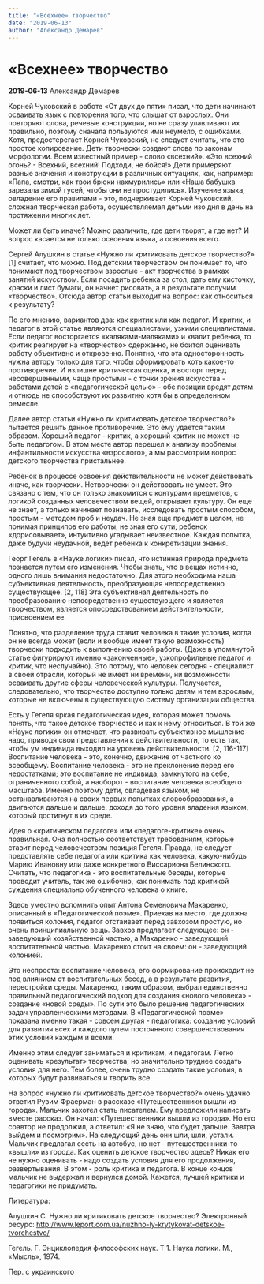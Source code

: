 ```yaml
---
title: "«Всехнее» творчество"
date: "2019-06-13"
author: "Александр Демарев"
---
```


# «Всехнее» творчество

**2019-06-13** Александр Демарев

Корней Чуковский в работе «От двух до пяти» писал, что дети начинают осваивать язык с повторения того, что слышат от взрослых. Они повторяют слова, речевые конструкции, но не сразу улавливают их правильно, поэтому сначала пользуются ими неумело, с ошибками. Хотя, предостерегает Корней Чуковский, не следует считать, что это простое копирование. Дети творчески создают слова по законам морфологии. Всем известный пример - слово «всехний». «Это всехний огонь? - Всехний, всехний! Подходи, не бойся!» Дети примеряют разные значения и конструкции в различных ситуациях, как, например: «Папа, смотри, как твои брюки нахмурились» или «Наша бабушка зарезала зимой гусей, чтобы они не простудились». Изучение языка, овладение его правилами - это, подчеркивает Корней Чуковский, сложная творческая работа, осуществляемая детьми изо дня в день на протяжении многих лет.

Может ли быть иначе? Можно различить, где дети творят, а где нет? И вопрос касается не только освоения языка, а освоения всего.

Сергей Алушкин в статье «Нужно ли критиковать детское творчество?» [1] считает, что можно. Под детским творчеством он понимает то, что понимают под творчеством взрослые - акт творчества в рамках занятий искусством. Если посадить ребенка за стол, дать ему кисточку, краски и лист бумаги, он начнет рисовать, а в результате получим «творчество». Отсюда автор статьи выходит на вопрос: как относиться к результату?

По его мнению, вариантов два: как критик или как педагог. И критик, и педагог в этой статье являются специалистами, узкими специалистами. Если педагог восторгается «каляками-маляками» и хвалит ребенка, то критик реагирует на «творчество» сдержанно, не боится оценивать работу объективно и откровенно. Понятно, что эта односторонность нужна автору только для того, чтобы сформировать хоть какое-то противоречие. И излишне критическая оценка, и восторг перед несовершенными, чаще простыми - с точки зрения искусства - работами детей с «педагогической целью» - обе позиции вредят детям и отнюдь не способствуют их развитию хотя бы в определенном ремесле.

Далее автор статьи «Нужно ли критиковать детское творчество?» пытается решить данное противоречие. Это ему удается таким образом. Хороший педагог - критик, а хороший критик не может не быть педагогом. В этом месте автор перешел к анализу проблемы инфантильности искусства «взрослого», а мы рассмотрим вопрос детского творчества пристальнее.

Ребенок в процессе освоения действительности не может действовать иначе, как творчески. Нетворчески он действовать не умеет. Это связано с тем, что он только знакомится с контурами предметов, с логикой созданных человечеством вещей, открывает культуру. Он еще не знает, а только начинает познавать, исследовать простым способом, простым - методом проб и неудач. Не зная еще предмет в целом, не понимая принципов его работы, не зная его сути, ребенок «дорисовывает», интуитивно угадывает неизвестное. Каждая попытка, даже будучи неудачной, ведет ребенка к конкретизации знания.

Георг Гегель в «Науке логики» писал, что истинная природа предмета познается путем его изменения. Чтобы знать, что в вещах истинно, одного лишь внимания недостаточно. Для этого необходима наша субъективная деятельность, преобразующая непосредственно существующее. [2, 118] Эта субъективная деятельность по преобразованию непосредственно существующего и является творчеством, является опосредствованием действительности, присвоением ее.

Понятно, что разделение труда ставит человека в такие условия, когда он не всегда может (если и вообще имеет такую возможность) творчески подходить к выполнению своей работы. (Даже в упомянутой статье фигурируют именно «законченные», узкопрофильные педагог и критик, что неслучайно). Это потому, что человек сегодня - специалист в своей отрасли, который не имеет ни времени, ни возможности осваивать другие сферы человеческой культуры. Получается, следовательно, что творчество доступно только детям и тем взрослым, которые не включены в существующую систему организации общества.

Есть у Гегеля яркая педагогическая идея, которая может помочь понять, что такое детское творчество и как к нему относиться. В той же «Науке логики» он отмечает, что развивать субъективное мышление надо, приводя свои представления к действительности, то есть так, чтобы ум индивида выходил на уровень действительности. [2, 116-117] Воспитание человека - это, конечно, движение от частного ко всеобщему. Воспитание человека - это не преклонение перед его недостатками; это воспитание не индивида, замкнутого на себе, ограниченного собой, а наоборот - воспитание человека всеобщего масштаба. Именно поэтому дети, овладевая языком, не останавливаются на своих первых попытках словообразования, а двигаются дальше и дальше, доходя до того уровня владения языком, который достигнут в их среде.

Идея о «критическом педагоге» или «педагоге-критике» очень правильная. Она полностью соответствует требованиям, которые ставит перед человечеством позиция Гегеля. Правда, не следует представлять себе педагога или критика как человека, какую-нибудь Марию Ивановну или даже конкретного Виссариона Белинского. Считать, что педагогика - это воспитательные беседы, которые проводит учитель, так же ошибочно, как понимать под критикой суждения специально обученного человека о книге.

Здесь уместно вспомнить опыт Антона Семеновича Макаренко, описанный в «Педагогической поэме». Приехав на место, где должна появиться колония, педагог отстаивает перед завхозом простую, но очень принципиальную вещь. Завхоз предлагает следующее: он - заведующий хозяйственной частью, а Макаренко - заведующий воспитательной частью. Макаренко стоит на своем: он - заведующий колонией.

Это неспроста: воспитание человека, его формирование происходит не под влиянием от воспитательных бесед, а в результате развития, перестройки среды. Макаренко, таким образом, выбрал единственно правильный педагогический подход для создания «нового человека» - создание «новой среды». По сути это было решение педагогических задач управленческими методами. В «Педагогической поэме» показана именно такая - совсем другая - педагогика: создание условий для развития всех и каждого путем постоянного совершенствования этих условий каждым и всеми.

Именно этим следует заниматься и критикам, и педагогам. Легко оценивать «результат» творчества, но значительно труднее создать условия для него. Тем более, очень трудно создать такие условия, в которых будут развиваться и творить все.

 На вопрос «нужно ли критиковать детское творчество?» очень удачно ответил Рувим Фраерман в рассказе «Путешественники вышли из города». Мальчик захотел стать писателем. Ему предложили написать вместе рассказ. Он начал: «Путешественники вышли из города». Но его соавтор не продолжил, а ответил: «Я не знаю, что будет дальше. Завтра выйдем и посмотрим». На следующий день они шли, шли, устали. Мальчик предлагал сесть на автобус, но нет - путешественники-то «вышли» из города. Как оценить детское творчество здесь? Никак его не нужно оценивать - надо создать условия для его продолжения, развертывания. В этом - роль критика и педагога. В конце концов мальчик не выдержал и вернулся домой. Кажется, лучшей критики и педагогики не придумать.

Литература:





Алушкин С. Нужно ли критиковать детское 	творчество? Электронный 	ресурс: http://www.leport.com.ua/nuzhno-ly-krytykovat-detskoe-tvorchestvo/





Гегель. Г. Энциклопедия философских 	наук. Т 1. Наука логики. М., «Мысль», 1974.





Пер. с украинского